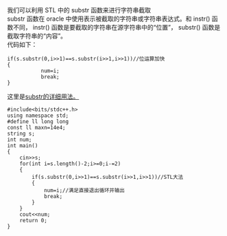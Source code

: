 我们可以利用 STL 中的 substr 函数来进行字符串截取\
 substr 函数在 oracle 中使用表示被截取的字符串或字符串表达式。和 instr() 函数不同， instr() 函数是要截取的字符串在源字符串中的“位置”， substr() 函数是截取字符串的“内容”。\
 代码如下：
 ```
 if(s.substr(0,i>>1)==s.substr(i>>1,i>>1))//位运算加快
 {
            num=i;
            break;
}
 ```
这里是[substr的详细用法。](https://baike.baidu.com/item/substr/10685875)
```
#include<bits/stdc++.h>
using namespace std;
#define ll long long
const ll maxn=14e4;
string s;
int num;
int main()
{
    cin>>s;
    for(int i=s.length()-2;i>=0;i-=2)
    {
        if(s.substr(0,i>>1)==s.substr(i>>1,i>>1))//STL大法
        {
            num=i;//满足直接退出循环并输出
            break;
        }
    }
    cout<<num;
    return 0;
}
```